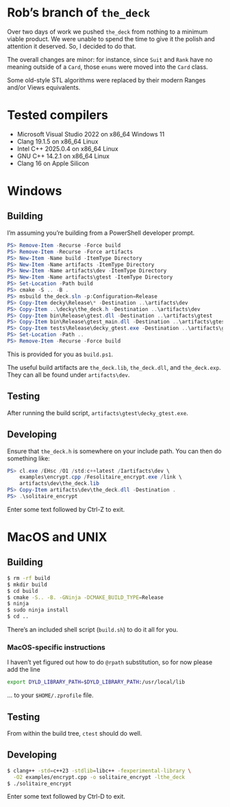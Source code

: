 # Rob’s branch of `the_deck`

Over two days of work we pushed `the_deck` from nothing to a minimum viable
product. We were unable to spend the time to give it the polish and attention
it deserved. So, I decided to do that.

The overall changes are minor: for instance, since `Suit` and `Rank` have no
meaning outside of a `Card`, those `enums` were moved into the `Card` class.

Some old-style STL algorithms were replaced by their modern Ranges and/or 
Views equivalents.

# Tested compilers

* Microsoft Visual Studio 2022 on x86_64 Windows 11
* Clang 19.1.5 on x86_64 Linux
* Intel C++ 2025.0.4 on x86_64 Linux
* GNU C++ 14.2.1 on x86_64 Linux
* Clang 16 on Apple Silicon

# Windows
## Building
I’m assuming you’re building from a PowerShell developer prompt.

```powershell
PS> Remove-Item -Recurse -Force build
PS> Remove-Item -Recurse -Force artifacts
PS> New-Item -Name build -ItemType Directory
PS> New-Item -Name artifacts -ItemType Directory
PS> New-Item -Name artifacts\dev -ItemType Directory
PS> New-Item -Name artifacts\gtest -ItemType Directory
PS> Set-Location -Path build
PS> cmake -S .. -B . 
PS> msbuild the_deck.sln -p:Configuration=Release
PS> Copy-Item decky\Release\* -Destination ..\artifacts\dev
PS> Copy-Item ..\decky\the_deck.h -Destination ..\artifacts\dev
PS> Copy-Item bin\Release\gtest.dll -Destination ..\artifacts\gtest
PS> Copy-Item bin\Release\gtest_main.dll -Destination ..\artifacts\gtest
PS> Copy-Item tests\Release\decky_gtest.exe -Destination ..\artifacts\gtest
PS> Set-Location -Path ..
PS> Remove-Item -Recurse -Force build
```

This is provided for you as `build.ps1`.

The useful build artifacts are `the_deck.lib`, `the_deck.dll`, and 
`the_deck.exp`. They can all be found under `artifacts\dev`.

## Testing
After running the build script, `artifacts\gtest\decky_gtest.exe`.

## Developing
Ensure that `the_deck.h` is somewhere on your include path. You can then
do something like:

```powershell
PS> cl.exe /EHsc /O1 /std:c++latest /Iartifacts\dev \
    examples\encrypt.cpp /Fesolitaire_encrypt.exe /link \
    artifacts\dev\the_deck.lib
PS> Copy-Item artifacts\dev\the_deck.dll -Destination .
PS> .\solitaire_encrypt
```

Enter some text followed by Ctrl-Z to exit.

# MacOS and UNIX

## Building
```bash
$ rm -rf build
$ mkdir build
$ cd build
$ cmake -S.. -B. -GNinja -DCMAKE_BUILD_TYPE=Release
$ ninja
$ sudo ninja install
$ cd ..
```

There’s an included shell script (`build.sh`) to do it all for you.

### MacOS-specific instructions
I haven’t yet figured out how to do `@rpath` substitution, so for 
now please add the line 

```bash
export DYLD_LIBRARY_PATH=$DYLD_LIBRARY_PATH:/usr/local/lib
```

… to your `$HOME/.zprofile` file.

## Testing

From within the build tree, `ctest` should do well.

## Developing

```bash
$ clang++ -std=c++23 -stdlib=libc++ -fexperimental-library \
  -O2 examples/encrypt.cpp -o solitaire_encrypt -lthe_deck
$ ./solitaire_encrypt
```

Enter some text followed by Ctrl-D to exit.
